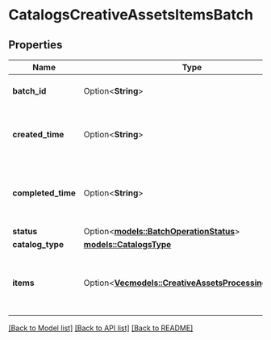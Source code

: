 # CatalogsCreativeAssetsItemsBatch

## Properties

Name | Type | Description | Notes
------------ | ------------- | ------------- | -------------
**batch_id** | Option<**String**> | Id of the catalogs items batch | [optional]
**created_time** | Option<**String**> | Date and time (UTC) of the batch creation: YYYY-MM-DD'T'hh:mm:ss | [optional][readonly]
**completed_time** | Option<**String**> | Date and time (UTC) of the batch completion: YYYY-MM-DD'T'hh:mm:ss | [optional][readonly]
**status** | Option<[**models::BatchOperationStatus**](BatchOperationStatus.md)> |  | [optional]
**catalog_type** | [**models::CatalogsType**](CatalogsType.md) |  | 
**items** | Option<[**Vec<models::CreativeAssetsProcessingRecord>**](CreativeAssetsProcessingRecord.md)> | Array with the catalogs items processing records part of the catalogs items batch | [optional]

[[Back to Model list]](../README.md#documentation-for-models) [[Back to API list]](../README.md#documentation-for-api-endpoints) [[Back to README]](../README.md)


